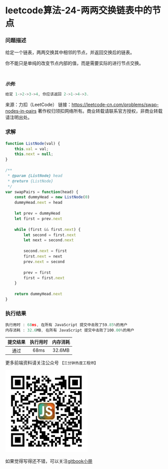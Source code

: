 # leetcode算法-24-两两交换链表中的节点

### 问题描述

给定一个链表，两两交换其中相邻的节点，并返回交换后的链表。

你不能只是单纯的改变节点内部的值，而是需要实际的进行节点交换。

 

***示例:***

```js
给定 1->2->3->4, 你应该返回 2->1->4->3.
```

来源：力扣（LeetCode）
链接：https://leetcode-cn.com/problems/swap-nodes-in-pairs
著作权归领扣网络所有。商业转载请联系官方授权，非商业转载请注明出处。

### 求解

```js
function ListNode(val) {
    this.val = val;
    this.next = null;
}

/**
 * @param {ListNode} head
 * @return {ListNode}
 */
var swapPairs = function(head) {
    const dummyHead = new ListNode(0)
    dummyHead.next = head

    let prev = dummyHead
    let first = prev.next

    while (first && first.next) {
        let second = first.next
        let next = second.next

        second.next = first
        first.next = next
        prev.next = second

        prev = first
        first = first.next
    }

    return dummyHead.next
}
```

### 执行结果

```js
执行用时 : 68ms, 在所有 JavaScript 提交中击败了59.85%的用户
内存消耗 : 32.6MB, 在所有 JavaScript 提交中击败了100.00%的用户
```

| 提交结果 | 执行用时 | 内存消耗 |
|:------:|:------:|:-------:|
|   通过  | 68ms  |  32.6MB |

更多前端资料请关注公众号 `【三分钟热度工程师】`

![](../imgs/qrcode.jpg)

如果觉得写得还不错，可以关注[gitbook小册](https://halaproliu.github.io/gitbook/shellmd5/2596084d37a462e93b62f7c136e9eb0e.html)
